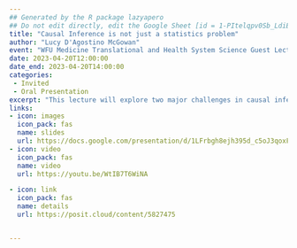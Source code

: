 ```yaml
---
## Generated by the R package lazyapero
## Do not edit directly, edit the Google Sheet [id = 1-PItelqpv0Sb_LdiEDqb8O3D_Roii5nVTL07IRVbRtA]
title: "Causal Inference is not just a statistics problem"
author: "Lucy D'Agostino McGowan"
event: "WFU Medicine Translational and Health System Science Guest Lecture"
date: 2023-04-20T12:00:00
date_end: 2023-04-20T14:00:00
categories:
 - Invited
 - Oral Presentation
excerpt: "This lecture will explore two major challenges in causal inference: (1) how to determine which variables to adjust for and (2) how to assess the impact of unmeasured variables. The first half of the talk will showcase the Causal Quartet, which consists of four datasets that have the same statistical properties, but different true causal effects due to different ways in which the data was generated. Then we will discuss sensitivity analyses for unmeasured confounders, showcasing the tipr R package."
links:
- icon: images
  icon_pack: fas
  name: slides
  url: https://docs.google.com/presentation/d/1LFrbgh8ejh395d_c5oJ3qoxFduj_uG_u-sOiqHxsrM4/edit#slide=id.g22bbe59f70d_0_183
- icon: video
  icon_pack: fas
  name: video
  url: https://youtu.be/WtIB7T6WiNA

- icon: link
  icon_pack: fas
  name: details
  url: https://posit.cloud/content/5827475


---
```

